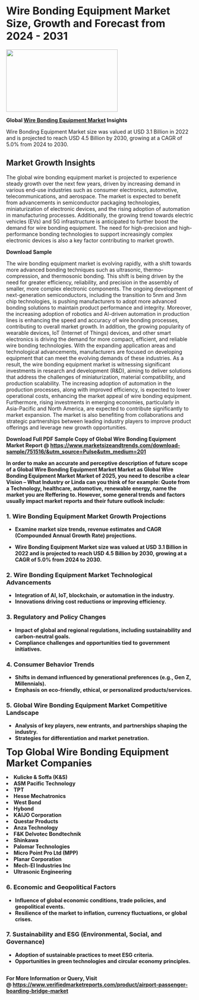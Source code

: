 <H1>Wire Bonding Equipment Market Size, Growth and Forecast from 2024 - 2031</H1><img class="aligncenter size-medium wp-image-584254" src="https://thirdeyenews.in/wp-content/uploads/2024/09/Global-Market-Research-300x168.jpeg" alt="" width="300" height="168" /><p><strong>Global&nbsp;<a href="https://www.marketsizeandtrends.com/download-sample/751516/&amp;utm_source=Pulse&amp;utm_medium=201">Wire Bonding Equipment Market</a> Insights</strong></p><p>Wire Bonding Equipment Market size was valued at USD 3.1 Billion in 2022 and is projected to reach USD 4.5 Billion by 2030, growing at a CAGR of 5.0% from 2024 to 2030.</p><p><h2>Market Growth Insights</h2> <p>The global wire bonding equipment market is projected to experience steady growth over the next few years, driven by increasing demand in various end-use industries such as consumer electronics, automotive, telecommunications, and aerospace. The market is expected to benefit from advancements in semiconductor packaging technologies, miniaturization of electronic devices, and the rising adoption of automation in manufacturing processes. Additionally, the growing trend towards electric vehicles (EVs) and 5G infrastructure is anticipated to further boost the demand for wire bonding equipment. The need for high-precision and high-performance bonding technologies to support increasingly complex electronic devices is also a key factor contributing to market growth.</p> <p><strong>Download Sample</strong></p> <p>The wire bonding equipment market is evolving rapidly, with a shift towards more advanced bonding techniques such as ultrasonic, thermo-compression, and thermosonic bonding. This shift is being driven by the need for greater efficiency, reliability, and precision in the assembly of smaller, more complex electronic components. The ongoing development of next-generation semiconductors, including the transition to 5nm and 3nm chip technologies, is pushing manufacturers to adopt more advanced bonding solutions to maintain product performance and integrity. Moreover, the increasing adoption of robotics and AI-driven automation in production lines is enhancing the speed and accuracy of wire bonding processes, contributing to overall market growth. In addition, the growing popularity of wearable devices, IoT (Internet of Things) devices, and other smart electronics is driving the demand for more compact, efficient, and reliable wire bonding technologies. With the expanding application areas and technological advancements, manufacturers are focused on developing equipment that can meet the evolving demands of these industries. As a result, the wire bonding equipment market is witnessing significant investments in research and development (R&D), aiming to deliver solutions that address the challenges of miniaturization, material compatibility, and production scalability. The increasing adoption of automation in the production processes, along with improved efficiency, is expected to lower operational costs, enhancing the market appeal of wire bonding equipment. Furthermore, rising investments in emerging economies, particularly in Asia-Pacific and North America, are expected to contribute significantly to market expansion. The market is also benefiting from collaborations and strategic partnerships between leading industry players to improve product offerings and leverage new growth opportunities. <p><strong></p><p><span class=""><strong>Download Full PDF Sample Copy of Global Wire Bonding Equipment Market Report</strong> @ <a href="https://www.marketsizeandtrends.com/download-sample/751516/&amp;utm_source=Pulse&amp;utm_medium=201" target="_blank">https://www.marketsizeandtrends.com/download-sample/751516/&amp;utm_source=Pulse&amp;utm_medium=201</a></span></p><p>In order to make an accurate and perceptive description of future scope of a Global&nbsp;Wire Bonding Equipment Market Market as Global&nbsp;Wire Bonding Equipment Market Market of 2025, you need to describe a clear Vision &ndash; What Industry or Linda can you think of for example: Quote from a Technology, healthcare, automotive, renewable energy, name the market you are Reffering to. However, some general trends and factors usually impact market reports and their future outlook include:</p><h3>1.&nbsp;<strong>Wire Bonding Equipment Market Growth Projections</strong></h3><ul><li>Examine market size trends, revenue estimates and CAGR (Compounded Annual Growth Rate) projections.</li><li><p>Wire Bonding Equipment Market size was valued at USD 3.1 Billion in 2022 and is projected to reach USD 4.5 Billion by 2030, growing at a CAGR of 5.0% from 2024 to 2030.</p></li></ul><h3>2.&nbsp;<strong>Wire Bonding Equipment Market Technological Advancements</strong></h3><ul><li>Integration of AI, IoT, blockchain, or automation in the industry.</li><li>Innovations driving cost reductions or improving efficiency.</li></ul><h3>3.&nbsp;<strong>Regulatory and Policy Changes</strong></h3><ul><li>Impact of global and regional regulations, including sustainability and carbon-neutral goals.</li><li>Compliance challenges and opportunities tied to government initiatives.</li></ul><h3>4.&nbsp;<strong>Consumer Behavior Trends</strong></h3><ul><li>Shifts in demand influenced by generational preferences (e.g., Gen Z, Millennials).</li><li>Emphasis on eco-friendly, ethical, or personalized products/services.</li></ul><h3>5.&nbsp;<strong>Global Wire Bonding Equipment Market Competitive Landscape</strong></h3><ul><li>Analysis of key players, new entrants, and partnerships shaping the industry.</li><li>Strategies for differentiation and market penetration.</li></ul><p data-pm-slice="1 1 []"><span style="color: inherit; font-family: inherit; font-size: 25px;">Top Global Wire Bonding Equipment Market Companies</span></p><div class="" data-test-id=""><p><li>Kulicke & Soffa (K&S)</li><li> ASM Pacific Technology</li><li> TPT</li><li> Hesse Mechatronics</li><li> West Bond</li><li> Hybond</li><li> KAIJO Corporation</li><li> Questar Products</li><li> Anza Technology</li><li> F&K Delvotec Bondtechnik</li><li> Shinkawa</li><li> Palomar Technologies</li><li> Micro Point Pro Ltd (MPP)</li><li> Planar Corporation</li><li> Mech-El Industries Inc</li><li> Ultrasonic Engineering</li></p></div><h3>6.&nbsp;<strong>Economic and Geopolitical Factors</strong></h3><ul><li>Influence of global economic conditions, trade policies, and geopolitical events.</li><li>Resilience of the market to inflation, currency fluctuations, or global crises.</li></ul><h3>7.&nbsp;<strong>Sustainability and ESG (Environmental, Social, and Governance)</strong></h3><ul><li>Adoption of sustainable practices to meet ESG criteria.</li><li>Opportunities in green technologies and circular economy principles.</li></ul><h2><strong style="font-size: 14px;">For More Information or Query, Visit @&nbsp;</strong><a style="background-color: #ffffff; font-size: 14px;" href="https://www.marketsizeandtrends.com/report/wire-bonding-equipment-market/" target="_blank">https://www.verifiedmarketreports.com/product/airport-passenger-boarding-bridge-market</a></h2>
